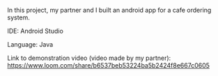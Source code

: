 In this project, my partner and I built an android app for a cafe ordering system. 

IDE: Android Studio

Language: Java

Link to demonstration video (video made by my partner): https://www.loom.com/share/b6537beb53224ba5b2424f8e667c0605
